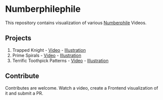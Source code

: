 
# Numberphilephile

This repository contains visualization of various [Numberphile](https://www.youtube.com/user/numberphile) Videos.

## Projects

 1. Trapped Knight - [Video](https://www.youtube.com/watch?v=RGQe8waGJ4w) - [Illustration](./jumping-knight)
 2. Prime Spirals - [Video](https://www.youtube.com/watch?v=iFuR97YcSLM) - [Illustration](./prime-spirals)
 3. Terrific Toothpick Patterns - [Video](https://www.youtube.com/watch?v=_UtCli1SgjI) - [Illustration](./toothpick)

## Contribute

Contributes are welcome. Watch a video, create a Frontend visualization of it and submit a PR.







